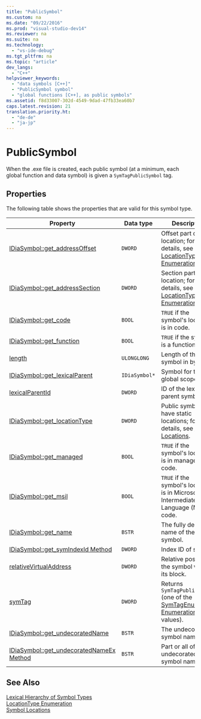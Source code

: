 ```yaml
---
title: "PublicSymbol"
ms.custom: na
ms.date: "09/22/2016"
ms.prod: "visual-studio-dev14"
ms.reviewer: na
ms.suite: na
ms.technology: 
  - "vs-ide-debug"
ms.tgt_pltfrm: na
ms.topic: "article"
dev_langs: 
  - "C++"
helpviewer_keywords: 
  - "data symbols [C++]"
  - "PublicSymbol symbol"
  - "global functions [C++], as public symbols"
ms.assetid: f8d33007-302d-4549-9dad-47fb33ea60b7
caps.latest.revision: 21
translation.priority.ht: 
  - "de-de"
  - "ja-jp"
---
```

# PublicSymbol
When the .exe file is created, each public symbol (at a minimum, each global function and data symbol) is given a `SymTagPublicSymbol` tag.  
  
## Properties  
 The following table shows the properties that are valid for this symbol type.  
  
|Property|Data type|Description|  
|--------------|---------------|-----------------|  
|[IDiaSymbol::get_addressOffset](../VS_csharp/idiasymbol--get_addressoffset.md)|`DWORD`|Offset part of location; for details, see the [LocationType Enumeration](../VS_csharp/locationtype.md).|  
|[IDiaSymbol::get_addressSection](../VS_csharp/idiasymbol--get_addresssection.md)|`DWORD`|Section part of location; for details, see the [LocationType Enumeration](../VS_csharp/locationtype.md).|  
|[IDiaSymbol::get_code](../VS_csharp/idiasymbol--get_code.md)|`BOOL`|`TRUE` if the symbol's location is in code.|  
|[IDiaSymbol::get_function](../VS_csharp/idiasymbol--get_function.md)|`BOOL`|`TRUE` if the symbol is a function.|  
|[length](../VS_csharp/idiasymbol--get_length.md)|`ULONGLONG`|Length of this symbol in bytes.|  
|[IDiaSymbol::get_lexicalParent](../VS_csharp/idiasymbol--get_lexicalparent.md)|`IDiaSymbol*`|Symbol for the global scope.|  
|[lexicalParentId](../VS_csharp/idiasymbol--get_lexicalparentid.md)|`DWORD`|ID of the lexical parent symbol.|  
|[IDiaSymbol::get_locationType](../VS_csharp/idiasymbol--get_locationtype.md)|`DWORD`|Public symbols have static locations; for details, see [Symbol Locations](../VS_csharp/symbol-locations.md).|  
|[IDiaSymbol::get_managed](../VS_csharp/idiasymbol--get_managed.md)|`BOOL`|`TRUE` if the symbol's location is in managed code.|  
|[IDiaSymbol::get_msil](../VS_csharp/idiasymbol--get_msil.md)|`BOOL`|`TRUE` if the symbol's location is in Microsoft Intermediate Language (MSIL) code.|  
|[IDiaSymbol::get_name](../VS_csharp/idiasymbol--get_name.md)|`BSTR`|The fully decorated name of the symbol.|  
|[IDiaSymbol::get_symIndexId Method](../VS_csharp/idiasymbol--get_symindexid.md)|`DWORD`|Index ID of symbol.|  
|[relativeVirtualAddress](../VS_csharp/idiasymbol--get_relativevirtualaddress.md)|`DWORD`|Relative position of the symbol within its block.|  
|[symTag](../VS_csharp/idiasymbol--get_symtag.md)|`DWORD`|Returns `SymTagPublicSymbol` (one of the [SymTagEnum Enumeration](../VS_csharp/symtagenum.md) values).|  
|[IDiaSymbol::get_undecoratedName](../VS_csharp/idiasymbol--get_undecoratedname.md)|`BSTR`|The undecorated symbol name.|  
|[IDiaSymbol::get_undecoratedNameEx Method](../VS_csharp/idiasymbol--get_undecoratednameex.md)|`BSTR`|Part or all of the undecorated symbol name.|  
  
## See Also  
 [Lexical Hierarchy of Symbol Types](../VS_csharp/lexical-hierarchy-of-symbol-types.md)   
 [LocationType Enumeration](../VS_csharp/locationtype.md)   
 [Symbol Locations](../VS_csharp/symbol-locations.md)